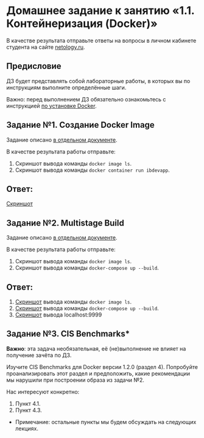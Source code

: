 # Домашнее задание к занятию «1.1. Контейнеризация (Docker)»

В качестве результата отправьте ответы на вопросы в личном кабинете студента на сайте [netology.ru](https://netology.ru).

## Предисловие

ДЗ будет представлять собой лабораторные работы, в которых вы по инструкциям выполните определённые шаги.

Важно: перед выполнением ДЗ обязательно ознакомьтесь с инструкцией [по установке Docker](installation.md).

## Задание №1. Создание Docker Image

Задание описано [в отдельном документе](dockerfile.md).

В качестве результата работы отправьте:
1. Скриншот вывода команды `docker image ls`.
1. Скриншот вывода команды `docker container run ibdevapp`.

## Ответ:

[Скриншот](../01_docker/Task_01.Dockerfile/Screenshot1.JPG)

## Задание №2. Multistage Build

Задание описано [в отдельном документе](multistage.md).

В качестве результата работы отправьте:
1. Скриншот вывода команды `docker image ls`.
1. Скриншот вывода команды `docker-compose up --build`.

## Ответ:

1. [Скриншот](../01_docker/Task_02.Multistage_building/Screenshot1.JPG) вывода команды `docker image ls`.
1. [Скриншот](../01_docker/Task_02.Multistage_building/Screenshot2.JPG) вывода команды `docker-compose up --build`.
1. [Скриншот](../01_docker/Task_02.Multistage_building/Screenshot3.JPG) вывода localhost:9999

## Задание №3. CIS Benchmarks*

**Важно**: эта задача необязательная, её (не)выполнение не влияет на получение зачёта по ДЗ.

Изучите CIS Benchmarks для Docker версии 1.2.0 (раздел 4). Попробуйте проанализировать этот раздел и предположить, какие рекомендации мы нарушили при построении образа из задачи №2.

Нас интересуют конкретно:
1. Пункт 4.1.
1. Пункт 4.3.

* Примечание: остальные пункты мы будем обсуждать на следующих лекциях.